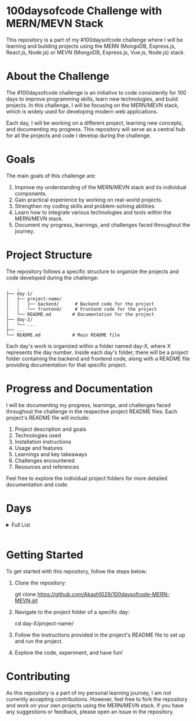 # 100daysofcode Challenge with MERN/MEVN Stack
This repository is a part of my #100daysofcode challenge where I will be learning and building projects using the MERN (MongoDB, Express.js, React.js, Node.js) or MEVN (MongoDB, Express.js, Vue.js, Node.js) stack.

# About the Challenge
The #100daysofcode challenge is an initiative to code consistently for 100 days to improve programming skills, learn new technologies, and build projects. In this challenge, I will be focusing on the MERN/MEVN stack, which is widely used for developing modern web applications.

Each day, I will be working on a different project, learning new concepts, and documenting my progress. This repository will serve as a central hub for all the projects and code I develop during the challenge.

# Goals
The main goals of this challenge are:

1. Improve my understanding of the MERN/MEVN stack and its individual components.
2. Gain practical experience by working on real-world projects.
3. Strengthen my coding skills and problem-solving abilities.
4. Learn how to integrate various technologies and tools within the MERN/MEVN stack.
5. Document my progress, learnings, and challenges faced throughout the journey.

# Project Structure
The repository follows a specific structure to organize the projects and code developed during the challenge:

        .
    ├── day-1/
    │   ├── project-name/
    │   │   ├── backend/      # Backend code for the project
    │   │   └── frontend/     # Frontend code for the project
    │   └── README.md        # Documentation for the project
    ├── day-2/
    │   └── ...
    ├── ...
    └── README.md            # Main README file

Each day's work is organized within a folder named day-X, where X represents the day number. Inside each day's folder, there will be a project folder containing the backend and frontend code, along with a README file providing documentation for that specific project.


# Progress and Documentation
I will be documenting my progress, learnings, and challenges faced throughout the challenge in the respective project README files. Each project's README file will include:

1. Project description and goals
2. Technologies used
3. Installation instructions
4. Usage and features
5. Learnings and key takeaways
6. Challenges encountered
7. Resources and references

Feel free to explore the individual project folders for more detailed documentation and code.
<br>
# Days

<details>
<summary>Full List</summary>

- **Day 1:** Learning Express Js (Covering Basic Express JS Methods (_Envirounment, Hello world, Routing, Midleware_ ))
- **Day 2:** Deep diving into the Express JS.
- **Day 3:** Learned about how session and cookie works in express Js.
- **Day 4-10:** [Project 1: Authentication app in MERN(MongoDB, Express JS, React JS, Node)](./day-4%20to%20day-10%20/MongoDB/) and [Project 2: Authentication app in MERN(Mysql, Express JS, React JS, Node)](./day-4%20to%20day-10%20/Mysql/)
</details>

<br>


# Getting Started

To get started with this repository, follow the steps below:
1. Clone the repository:
    
    git clone https://github.com/Akash1029/100daysofcode-MERN-MEVN.git

2. Navigate to the project folder of a specific day:

    cd day-X/project-name/
    
3. Follow the instructions provided in the project's README file to set up and run the project.
4. Explore the code, experiment, and have fun!

# Contributing
As this repository is a part of my personal learning journey, I am not currently accepting contributions. However, feel free to fork the repository and work on your own projects using the MERN/MEVN stack. If you have any suggestions or feedback, please open an issue in the repository.
